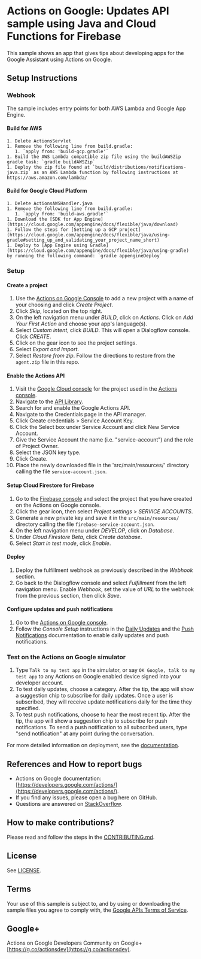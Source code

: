 # Actions on Google: Updates API sample using Java and Cloud Functions for Firebase

This sample shows an app that gives tips about developing apps for the Google Assistant using Actions on Google.

## Setup Instructions

### Webhook
The sample includes entry points for both AWS Lambda and Google App Engine.

#### Build for AWS
    1. Delete ActionsServlet
    1. Remove the following line from build.gradle:
       1. `apply from: 'build-gcp.gradle'`
    1. Build the AWS Lambda compatible zip file using the buildAWSZip gradle task: `gradle buildAWSZip`
    1. Deploy the zip file found at `build/distributions/notifications-java.zip` as an AWS Lambda function by following instructions at https://aws.amazon.com/lambda/

#### Build for Google Cloud Platform
    1. Delete ActionsAWSHandler.java
    1. Remove the following line from build.gradle:
       1. `apply from: 'build-aws.gradle'`
    1. Download the [SDK for App Engine](https://cloud.google.com/appengine/docs/flexible/java/download)
    1. Follow the steps for [Setting up a GCP project](https://cloud.google.com/appengine/docs/flexible/java/using-gradle#setting_up_and_validating_your_project_name_short)
    1. Deploy to [App Engine using Gradle](https://cloud.google.com/appengine/docs/flexible/java/using-gradle) by running the following command: `gradle appengineDeploy`

### Setup

#### Create a project
1. Use the [Actions on Google Console](https://console.actions.google.com) to add a new project with a name of your choosing and click *Create Project*.
1. Click *Skip*, located on the top right.
1. On the left navigation menu under *BUILD*, click on *Actions*. Click on *Add Your First Action* and choose your app's language(s).
1. Select *Custom intent*, click *BUILD*. This will open a Dialogflow console. Click *CREATE*.
1. Click on the gear icon to see the project settings.
1. Select *Export and Import*.
1. Select *Restore from zip*. Follow the directions to restore from the `agent.zip` file in this repo.

#### Enable the Actions API
1. Visit the [Google Cloud console](https://console.cloud.google.com/) for the project used in the [Actions console](https://console.actions.google.com).
1. Navigate to the [API Library](https://console.cloud.google.com/apis/library).
1. Search for and enable the Google Actions API.
1. Navigate to the Credentials page in the API manager.
1. Click Create credentials > Service Account Key.
1. Click the Select box under Service Account and click New Service Account.
1. Give the Service Account the name (i.e. "service-account") and the role of Project Owner.
1. Select the JSON key type.
1. Click Create.
1. Place the newly downloaded file in the 'src/main/resources/' directory calling the file `service-account.json`.

#### Setup Cloud Firestore for Firebase
1. Go to the [Firebase console](https://console.firebase.google.com) and select the project that you have created on the Actions on Google console.
1. Click the gear icon, then select *Project settings* > *SERVICE ACCOUNTS*.
1. Generate a new private key and save it in the `src/main/resources/` directory calling the file `firebase-service-account.json`.
1. On the left navigation menu under *DEVELOP*, click on *Database*.
1. Under *Cloud Firestore Beta*, click *Create database*.
1. Select *Start in test mode*, click *Enable*.

#### Deploy
1. Deploy the fulfillment webhook as previously described in the *Webhook* section.
1. Go back to the Dialogflow console and select *Fulfillment* from the left navigation menu. Enable *Webhook*, set the value of *URL* to the webhook from the previous section, then click *Save*.

#### Configure updates and push notifications
1. Go to the [Actions on Google console](https://console.actions.google.com).
1. Follow the *Console Setup* instructions in the [Daily Updates](https://developers.google.com/actions/assistant/updates/daily) and the [Push Notifications](https://developers.google.com/actions/assistant/updates/notifications) documentation to enable daily updates and push notifications.

### Test on the Actions on Google simulator
1. Type `Talk to my test app` in the simulator, or say `OK Google, talk to my test app` to any Actions on Google enabled device signed into your developer account.
1. To test daily updates, choose a category. After the tip, the app will show a suggestion chip to subscribe for daily updates. Once a user is subscribed, they will receive update notifications daily for the time they specified.
1. To test push notifications, choose to hear the most recent tip. After the tip, the app will show
a suggestion chip to subscribe for push notifications. To send a push notification to all subscribed users, type "send notification" at any point during the conversation.

For more detailed information on deployment, see the [documentation](https://developers.google.com/actions/dialogflow/deploy-fulfillment).

## References and How to report bugs
* Actions on Google documentation: [https://developers.google.com/actions/](https://developers.google.com/actions/).
* If you find any issues, please open a bug here on GitHub.
* Questions are answered on [StackOverflow](https://stackoverflow.com/questions/tagged/actions-on-google).

## How to make contributions?
Please read and follow the steps in the [CONTRIBUTING.md](CONTRIBUTING.md).

## License
See [LICENSE](LICENSE).

## Terms
Your use of this sample is subject to, and by using or downloading the sample files you agree to comply with, the [Google APIs Terms of Service](https://developers.google.com/terms/).

## Google+
Actions on Google Developers Community on Google+ [https://g.co/actionsdev](https://g.co/actionsdev).
